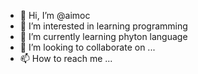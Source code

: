 - 👋 Hi, I’m @aimoc 
- 👀 I’m interested in learning programming
- 🌱 I’m currently learning phyton language
- 💞️ I’m looking to collaborate on ...
- 📫 How to reach me ...

<!---
aimoc/aimoc is a ✨ special ✨ repository because its `README.md` (this file) appears on your GitHub profile.
You can click the Preview link to take a look at your changes.
--->
